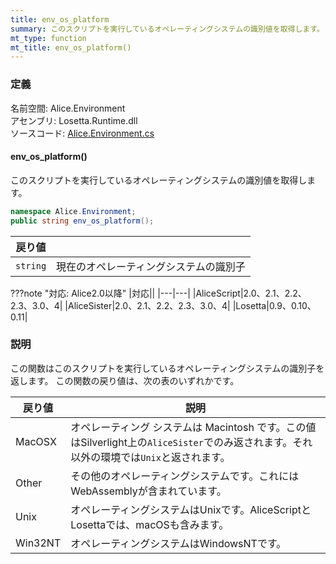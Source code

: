 ```yaml
---
title: env_os_platform
summary: このスクリプトを実行しているオペレーティングシステムの識別値を取得します。
mt_type: function
mt_title: env_os_platform()
---
```


### 定義
名前空間: Alice.Environment<br/>
アセンブリ: Losetta.Runtime.dll<br/>
ソースコード: [Alice.Environment.cs](https://github.com/WSOFT-Project/Losetta/blob/master/Losetta.Runtime/Alice.Environment.cs)

#### env_os_platform()

このスクリプトを実行しているオペレーティングシステムの識別値を取得します。

```cs title="AliceScript"
namespace Alice.Environment;
public string env_os_platform();
```

|戻り値| |
|-|-|
|`string`|現在のオペレーティングシステムの識別子|

???note "対応: Alice2.0以降"
    |対応||
    |---|---|
    |AliceScript|2.0、2.1、2.2、2.3、3.0、4|
    |AliceSister|2.0、2.1、2.2、2.3、3.0、4|
    |Losetta|0.9、0.10、0.11|

### 説明
この関数はこのスクリプトを実行しているオペレーティングシステムの識別子を返します。
この関数の戻り値は、次の表のいずれかです。

|戻り値|説明|
|---|---|
|MacOSX|オペレーティング システムは Macintosh です。この値はSilverlight上の`AliceSister`でのみ返されます。それ以外の環境では`Unix`と返されます。|
|Other|その他のオペレーティングシステムです。これにはWebAssemblyが含まれています。|
|Unix|オペレーティングシステムはUnixです。AliceScriptとLosettaでは、macOSも含みます。|
|Win32NT|オペレーティングシステムはWindowsNTです。|